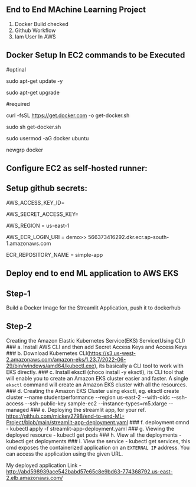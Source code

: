 ## End to End MAchine Learning Project

1. Docker Build checked
2. Github Workflow
3. Iam User In AWS

## Docker Setup In EC2 commands to be Executed

#optinal

sudo apt-get update -y

sudo apt-get upgrade

#required

curl -fsSL https://get.docker.com -o get-docker.sh

sudo sh get-docker.sh

sudo usermod -aG docker ubuntu

newgrp docker

## Configure EC2 as self-hosted runner:

## Setup github secrets:

AWS_ACCESS_KEY_ID=

AWS_SECRET_ACCESS_KEY=

AWS_REGION = us-east-1

AWS_ECR_LOGIN_URI = demo>>  566373416292.dkr.ecr.ap-south-1.amazonaws.com

ECR_REPOSITORY_NAME = simple-app


## Deploy end to end ML application to AWS EKS
## Step-1
Build a Docker Image for the Streamlit Application, push it to dockerhub

## Step-2
Creating the Amazon Elastic Kubernetes Service(EKS) Service(Using CLI)
	### a. Install AWS CLI and then add Secret Access Keys and Access Keys
	### b. Download Kubernetes CLI(https://s3.us-west-2.amazonaws.com/amazon-eks/1.23.7/2022-06-29/bin/windows/amd64/kubectl.exe), its basically a CLI tool to work with EKS directly.
	### c. Install eksctl (choco install -y eksctl), its CLI tool that will enable you to create an Amazon EKS cluster easier and faster. A single `eksctl` command will create an Amazon EKS cluster with all the resources.
	### d. Creating the Amazon EKS Cluster using eksctl, eg. eksctl create cluster --name studentperformance --region us-east-2 --with-oidc --ssh-access --ssh-public-key sample-ec2 --instance-types=m5.xlarge --managed 
	### e. Deploying the streamlit app, for your ref. https://github.com/mickey2798/end-to-end-ML-Project/blob/main/streamlit-app-deployment.yaml
	### f. deployment cmnd - kubectl apply -f streamlit-app-deployment.yaml
	### g. Viewing the deployed resource - kubectl get pods
	### h. View all the deployments - kubectl get deployments
	### i. View the service - kubectl get services, this cmd exposes the containerized application on an `EXTERNAL IP` address. You can access the application using the given URL. 
	


My deployed application Link - http://abd598939ace542babd57e65c8e9bd63-774368792.us-east-2.elb.amazonaws.com/
